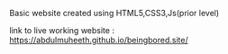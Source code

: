 Basic website created using HTML5,CSS3,Js(prior level)

link to live working website :  https://abdulmuheeth.github.io/beingbored.site/
